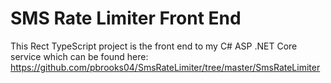 # SMS Rate Limiter Front End

This Rect TypeScript project is the front end to my C# ASP .NET Core service which can be found here: https://github.com/pbrooks04/SmsRateLimiter/tree/master/SmsRateLimiter
